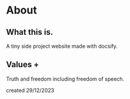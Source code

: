 # About
## What this is.
A tiny side project website made with docsify.

## Values +

Truth and freedom including freedom of speech.

created 29/12/2023


<script src="//unpkg.com/docsify-accordify/src/index.js"></script>

[](InterestingBytes/articles/recommended_sites.md ':include :type=code')
